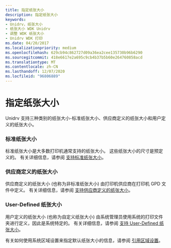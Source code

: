 ```yaml
---
title: 指定纸张大小
description: 指定纸张大小
keywords:
- Unidrv，纸张大小
- 纸张大小 WDK Unidrv
- 调整 WDK 纸张大小
- Unidrv WDK 打印
ms.date: 04/20/2017
ms.localizationpriority: medium
ms.openlocfilehash: 629cb94c862727d09a36ea2cee135730b96b6290
ms.sourcegitcommit: 418e6617e2a695c9cb4b37b5b60e264760858acd
ms.translationtype: MT
ms.contentlocale: zh-CN
ms.lasthandoff: 12/07/2020
ms.locfileid: "96806889"
---
```

# <a name="specifying-paper-sizes"></a>指定纸张大小





Unidrv 支持三种类别的纸张大小-标准纸张大小、供应商定义的纸张大小和用户定义的纸张大小。

### <a name="standard-paper-sizes"></a>标准纸张大小

标准纸张大小是大多数打印机通常支持的纸张大小。 这些纸张大小的尺寸是预定义的。 有关详细信息，请参阅 [支持标准纸张大小](supporting-standard-paper-sizes.md)。

### <a name="vendor-defined-paper-sizes"></a>供应商定义的纸张大小

供应商定义的纸张大小 (也称为非标准纸张大小) 由打印机供应商在打印机 GPD 文件中定义。 有关详细信息，请参阅 [支持供应商定义的纸张大小](supporting-vendor-defined-paper-sizes.md)。

### <a name="user-defined-paper-sizes"></a>User-Defined 纸张大小

用户定义的纸张大小 (也称为自定义纸张大小) 由系统管理员使用系统的打印文件夹进行定义，因此是系统特定的。 有关详细信息，请参阅 [支持 User-Defined 纸张大小](supporting-user-defined-paper-sizes.md)。

有关如何使用系统区域设置来指定默认纸张大小的信息，请参阅 [引用区域设置](referencing-locales.md)。

 

 




